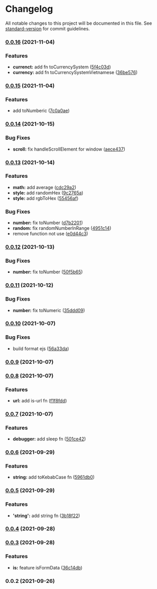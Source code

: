 # Changelog

All notable changes to this project will be documented in this file. See [standard-version](https://github.com/conventional-changelog/standard-version) for commit guidelines.

### [0.0.16](https://github.com/vuthanhbayit/utils/compare/v0.0.15...v0.0.16) (2021-11-04)


### Features

* **currenct:** add fn toCurrencySystem ([5f4c03d](https://github.com/vuthanhbayit/utils/commit/5f4c03db91d6c4926b9c54d9877b0dafb6b512cd))
* **currency:** add fn toCurrencySystemVietnamese ([36be576](https://github.com/vuthanhbayit/utils/commit/36be576690406dc88fd82c9ec4f098678cc81dcb))

### [0.0.15](https://github.com/vuthanhbayit/utils/compare/v0.0.14...v0.0.15) (2021-11-04)


### Features

* add toNumberic ([7c0a0ae](https://github.com/vuthanhbayit/utils/commit/7c0a0ae123856dade49f677cca075129abe6ec06))

### [0.0.14](https://github.com/vuthanhbayit/utils/compare/v0.0.13...v0.0.14) (2021-10-15)


### Bug Fixes

* **scroll:** fix handleScrollElement for window ([aece437](https://github.com/vuthanhbayit/utils/commit/aece437360a604f9995fe68cb9b0df01fa969a99))

### [0.0.13](https://github.com/vuthanhbayit/utils/compare/v0.0.12...v0.0.13) (2021-10-14)


### Features

* **math:** add average ([cdc29a2](https://github.com/vuthanhbayit/utils/commit/cdc29a2439e83d6ad888d85d8a5b95b55c8d1d45))
* **style:** add randomHex ([9c2765a](https://github.com/vuthanhbayit/utils/commit/9c2765ab3f7255e3f69cbcfeb0ec52aa8f70c839))
* **style:** add rgbToHex ([55456af](https://github.com/vuthanhbayit/utils/commit/55456af72133939126be4222caa576726e523f62))


### Bug Fixes

* **number:** fix toNumber ([d7b2201](https://github.com/vuthanhbayit/utils/commit/d7b2201be6e3b3e84006e24ec14df3d4138bba70))
* **random:** fix randomNumberInRange ([4951c14](https://github.com/vuthanhbayit/utils/commit/4951c142e09415e8ce22e26d44f05e5e1b89ed88))
* remove function not use ([e0d44c3](https://github.com/vuthanhbayit/utils/commit/e0d44c39fee536a1bd5e99db57655cfe07e29fee))

### [0.0.12](https://github.com/vuthanhbayit/utils/compare/v0.0.11...v0.0.12) (2021-10-13)


### Bug Fixes

* **number:** fix toNumber ([50f5b65](https://github.com/vuthanhbayit/utils/commit/50f5b65e9d26e90e06c86cb456d21e4ed09fcc0a))

### [0.0.11](https://github.com/vuthanhbayit/utils/compare/v0.0.10...v0.0.11) (2021-10-12)


### Bug Fixes

* **number:** fix toNumeric ([35ddd09](https://github.com/vuthanhbayit/utils/commit/35ddd09d998cb00ae9f23ad6a303d794aa81b9ca))

### [0.0.10](https://github.com/vuthanhbayit/utils/compare/v0.0.9...v0.0.10) (2021-10-07)


### Bug Fixes

* build format ejs ([56a33da](https://github.com/vuthanhbayit/utils/commit/56a33dac4051107e6f051142771e9cf762488c7f))

### [0.0.9](https://github.com/vuthanhbayit/utils/compare/v0.0.8...v0.0.9) (2021-10-07)

### [0.0.8](https://github.com/vuthanhbayit/utils/compare/v0.0.7...v0.0.8) (2021-10-07)


### Features

* **url:** add is-url fn ([f1f8fdd](https://github.com/vuthanhbayit/utils/commit/f1f8fdd16815b9e398b2a576f6df7667dbe9f0d3))

### [0.0.7](https://github.com/vuthanhbayit/utils/compare/v0.0.6...v0.0.7) (2021-10-07)


### Features

* **debugger:** add sleep fn ([501ce42](https://github.com/vuthanhbayit/utils/commit/501ce425b57f6e79bf5aa7b611586d41f663bfa7))

### [0.0.6](https://github.com/vuthanhbayit/utils/compare/v0.0.5...v0.0.6) (2021-09-29)


### Features

* **string:** add toKebabCase fn ([5961db0](https://github.com/vuthanhbayit/utils/commit/5961db045774c4bc702d29ed5b202dbf29e7f6f0))

### [0.0.5](https://github.com/vuthanhbayit/utils/compare/v0.0.4...v0.0.5) (2021-09-29)


### Features

* **'string':** add string fn ([3b18f22](https://github.com/vuthanhbayit/utils/commit/3b18f227f44beb3843bb05d4db8247b6ba5da252))

### [0.0.4](https://github.com/vuthanhbayit/utils/compare/v0.0.3...v0.0.4) (2021-09-28)

### [0.0.3](https://github.com/vuthanhbayit/utils/compare/v0.0.2...v0.0.3) (2021-09-28)


### Features

* **is:** feature isFormData ([36c14db](https://github.com/vuthanhbayit/utils/commit/36c14dbc443bb9f335499edc883a076068de2aa6))

### 0.0.2 (2021-09-26)
